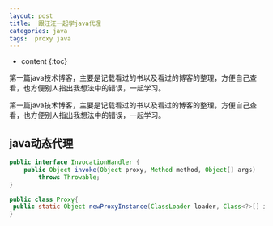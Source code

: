 ```yaml
---
layout: post
title:  跟汪汪一起学java代理
categories: java
tags:  proxy java
---
```


* content
{:toc}

第一篇java技术博客，主要是记载看过的书以及看过的博客的整理，方便自己查看，也方便别人指出我想法中的错误，一起学习。



	
第一篇java技术博客，主要是记载看过的书以及看过的博客的整理，方便自己查看，也方便别人指出我想法中的错误，一起学习。

## java动态代理



```java
public interface InvocationHandler {
    public Object invoke(Object proxy, Method method, Object[] args)
        throws Throwable;
}

```


```java
public class Proxy{
 public static Object newProxyInstance(ClassLoader loader, Class<?>[] interfaces,InvocationHandler h)throws IllegalArgumentException
}
```


